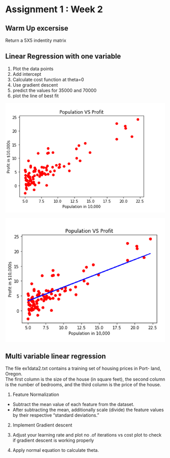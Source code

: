 # Assignment 1 : Week 2


##  Warm Up excersise 
Return a 5X5 indentity matrix<br/>
##  Linear Regression with one variable<br/>
1. Plot the data points<br/>
2. Add intercept<br/>
3. Calculate cost function at theta=0 <br/>
4. Use gradient descent<br/>
5. predict the values for 35000 and 70000
6. plot the line of best fit
<p align="center">
<img src="./1.png"></br>
<p align="center">
<img src="./2.png"></br>

## Multi variable linear regression

The file ex1data2.txt contains a training set of housing prices in Port- land, Oregon. <br/>The first column is the size of the house (in square feet), the second column is the number of bedrooms, and the third column is the price of the house.<br/>

1. Feature Normalization <br/>
 -  Subtract the mean value of each feature from the dataset.<br/>
-  After subtracting the mean, additionally scale (divide) the feature values by their respective “standard deviations.”<br/>

2. Implement Gradient descent <br/>

3. Adjust your learning rate and plot no .of iterations vs cost plot to check if gradient descent is working properly<br/>

4. Apply normal equation to calculate theta.

